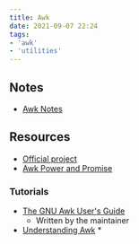 ```yaml
---
title: Awk
date: 2021-09-07 22:24
tags:
- 'awk'
- 'utilities'
---
```


## Notes

* [Awk Notes](20211005060329-awk-notes.md)

## Resources

* [Official project](https://www.gnu.org/software/gawk/)
* [Awk Power and Promise](https://www.fosslife.org/awk-power-and-promise-40-year-old-language)

### Tutorials

* [The GNU Awk User's Guide](https://www.gnu.org/software/gawk/manual/gawk.html)
  + Written by the maintainer
* [Understanding Awk](https://earthly.dev/blog/awk-examples/) \*